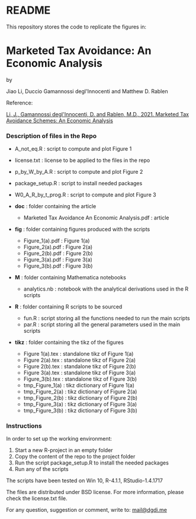# README #

This repository stores the code to replicate the figures in:

# Marketed Tax Avoidance: An Economic Analysis #

by

Jiao Li, Duccio Gamannossi degl'Innocenti and Matthew D. Rablen

Reference:

[Li, J., Gamannossi degl'Innocenti, D. and Rablen, M.D., 2021. Marketed Tax Avoidance Schemes: An Economic Analysis](http://www.dgdi.me/publication/avoid_market/)

### Description of files in the Repo


* A_not_eq.R 			    	:   script to compute and plot Figure 1 

* license.txt				    : 	license to be applied to the files in the repo	

* p_by_W_by_A.R	 	    	:   script to compute and plot Figure 2

* package_setup.R       :   script to install needed packages
 
* W0_A_R_by_t_prog.R		:   script to compute and plot Figure 3 


+ **doc**									: 	folder containing the article

	* Marketed Tax Avoidance An Economic Analysis.pdf 	:	article 
	
+ **fig**									: 	folder containing figures produced with the scripts

	* Figure_1(a).pdf			:   Figure 1(a)
	* Figure_2(a).pdf			:   Figure 2(a)
	* Figure_2(b).pdf			:   Figure 2(b)
	* Figure_3(a).pdf			:   Figure 3(a)
	* Figure_3(b).pdf			:   Figure 3(b)

+ **M**       :   folder containing Mathematica notebooks

	* analytics.nb        :   notebook with the analytical derivations used in the R scripts


+ **R**									: 	folder containing R scripts to be sourced
	
	* fun.R					:   script storing all the functions needed to run the main scripts
	* par.R 		    : 	script storing all the general parameters used in the main scripts
	
+ **tikz**									: 	folder containing the tikz of the figures

	* Figure 1(a).tex 	:	  standalone tikz of Figure 1(a)
	* Figure 2(a).tex 	:	  standalone tikz of Figure 2(a)
	* Figure 2(b).tex 	:	  standalone tikz of Figure 2(b)
	* Figure 3(a).tex 	:	  standalone tikz of Figure 3(a)
	* Figure_3(b).tex	  :	  standalone tikz of Figure 3(b)
	* tmp_Figure_1(a) 	:	  tikz dictionary of Figure 1(a)
	* tmp_Figure_2(a) 	:	  tikz dictionary of Figure 2(a)
	* tmp_Figure_2(b) 	:	  tikz dictionary of Figure 2(b)
	* tmp_Figure_3(a) 	:	  tikz dictionary of Figure 3(a)
	* tmp_Figure_3(b) 	:	  tikz dictionary of Figure 3(b)

### Instructions

In order to set up the working environment:

1. Start a new R-project in an empty folder
2. Copy the content of the repo to the project folder
3. Run the script package_setup.R to install the needed packages
4. Run any of the scripts


The scripts have been tested on Win 10, R-4.1.1, RStudio-1.4.1717

The files are distributed under BSD license. For more information, please check the license.txt file.

For any question, suggestion or comment, write to: mail@dgdi.me